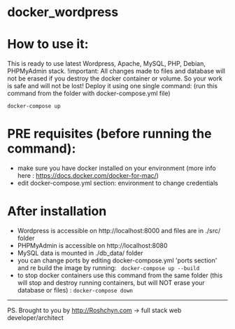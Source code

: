 # docker_wordpress

# How to use it:
This is ready to use latest Wordpress, Apache, MySQL, PHP, Debian, PHPMyAdmin stack. 
!important: All changes made to files and database will not be erased if you destroy the docker container or volume. So your work is safe and will not be lost!
Deploy it using one single command: (run this command from the folder with docker-compose.yml file)

``` docker-compose up ```

# PRE requisites (before running the command):
- make sure you have docker installed on your environment (more info here : https://docs.docker.com/docker-for-mac/)
- edit docker-compose.yml section: environment to change credentials

# After installation
 - Wordpress is accessible on http://localhost:8000 and files are in ./src/ folder
 - PHPMyAdmin is accessible on http://localhost:8080
 - MySQL data is mounted in ./db_data/ folder
-  you can change ports by editing docker-compose.yml 'ports section' and re build the image by running: ``` docker-compose up --build```
 - to stop docker containers use this command from the same folder (this will stop and destroy running containers, but will NOT erase your database or files) :
 ``` docker-compose down ```

---------
PS. Brought to you by http://Roshchyn.com -> full stack web developer/architect

